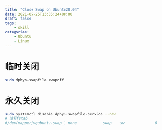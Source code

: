 ```yaml
---
title: "Close Swap on Ubuntu20.04"
date: 2021-05-25T13:55:24+08:00
draft: false
tags:
    - skill
categories:
    - Ubuntu
    - Linux
---
```

# 临时关闭
```sh
sudo dphys-swapfile swapoff
```
# 永久关闭
```sh
sudo systemctl disable dphys-swapfile.service --now
# 注释fstab
#/dev/mapper/vgubuntu-swap_1 none            swap    sw              0       0
```

